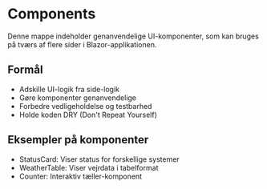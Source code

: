 # Components

Denne mappe indeholder genanvendelige UI-komponenter, som kan bruges på tværs af flere sider i Blazor-applikationen.

## Formål

- Adskille UI-logik fra side-logik
- Gøre komponenter genanvendelige
- Forbedre vedligeholdelse og testbarhed
- Holde koden DRY (Don't Repeat Yourself)

## Eksempler på komponenter

- StatusCard: Viser status for forskellige systemer
- WeatherTable: Viser vejrdata i tabelformat
- Counter: Interaktiv tæller-komponent
